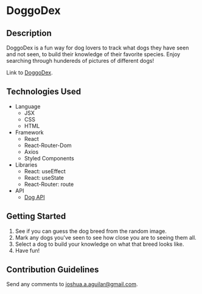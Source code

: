 # DoggoDex

## Description

DoggoDex is a fun way for dog lovers to track what dogs they have seen and not seen, to build their knowledge of their favorite species. Enjoy searching through hundereds of pictures of different dogs!

Link to [DoggoDex](https://intense-meadow-15815.herokuapp.com/).

## Technologies Used

* Language
  * JSX
  * CSS
  * HTML
* Framework
  * React
  * React-Router-Dom
  * Axios
  * Styled Components
* Libraries
  * React: useEffect
  * React: useState
  * React-Router: route
* API
  * [Dog API](https://dog.ceo/dog-api/)
## Getting Started

1. See if you can guess the dog breed from the random image.
2. Mark any dogs you've seen to see how close you are to seeing them all.
3. Select a dog to build your knowledge on what that breed looks like.
4. Have fun!

## Contribution Guidelines

Send any comments to joshua.a.aguilar@gmail.com.

